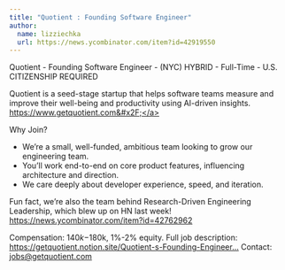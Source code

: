 ```yaml
---
title: "Quotient : Founding Software Engineer"
author:
  name: lizziechka
  url: https://news.ycombinator.com/item?id=42919550
---
```

Quotient - Founding Software Engineer - (NYC) HYBRID  - Full-Time - U.S. CITIZENSHIP REQUIRED

Quotient is a seed-stage startup that helps software teams measure and improve their well-being and productivity using AI-driven insights. <a href="https:&#x2F;&#x2F;www.getquotient.com&#x2F;" rel="nofollow">https:&#x2F;&#x2F;www.getquotient.com&#x2F;</a>

Why Join?
- We’re a small, well-funded, ambitious team looking to grow our engineering team.
- You’ll work end-to-end on core product features, influencing architecture and direction.
- We care deeply about developer experience, speed, and iteration.

Fun fact, we’re also the team behind Research-Driven Engineering Leadership, which blew up on HN last week! <a href="https:&#x2F;&#x2F;news.ycombinator.com&#x2F;item?id=42762962">https:&#x2F;&#x2F;news.ycombinator.com&#x2F;item?id=42762962</a>

Compensation: $140k-$180k, 1%-2% equity. Full job description: <a href="https:&#x2F;&#x2F;getquotient.notion.site&#x2F;Quotient-s-Founding-Engineer-b9b56f564a2f4ee482bf266193330dd2" rel="nofollow">https:&#x2F;&#x2F;getquotient.notion.site&#x2F;Quotient-s-Founding-Engineer...</a>
Contact: jobs@getquotient.com
<JobApplication />
